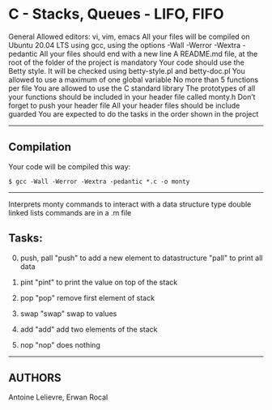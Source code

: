 # C - Stacks, Queues - LIFO, FIFO

General
Allowed editors: vi, vim, emacs
All your files will be compiled on Ubuntu 20.04 LTS using gcc, using the options -Wall -Werror -Wextra -pedantic
All your files should end with a new line
A README.md file, at the root of the folder of the project is mandatory
Your code should use the Betty style. It will be checked using betty-style.pl and betty-doc.pl
You allowed to use a maximum of one global variable
No more than 5 functions per file
You are allowed to use the C standard library
The prototypes of all your functions should be included in your header file called monty.h
Don’t forget to push your header file
All your header files should be include guarded
You are expected to do the tasks in the order shown in the project

---

## Compilation

Your code will be compiled this way:

```
$ gcc -Wall -Werror -Wextra -pedantic *.c -o monty
```
---

Interprets monty commands to interact with a data structure type double linked lists
commands are in a .m file

## Tasks:

0. push, pall
"push" to add a new element to datastructure
"pall" to print all data

1. pint
"pint" to print the value on top of the stack

2. pop
"pop" remove first element of stack

3. swap
"swap" swap to values

4. add
"add" add two elements of the stack

5. nop
"nop" does nothing

---

## AUTHORS
Antoine Lelievre, Erwan Rocal
